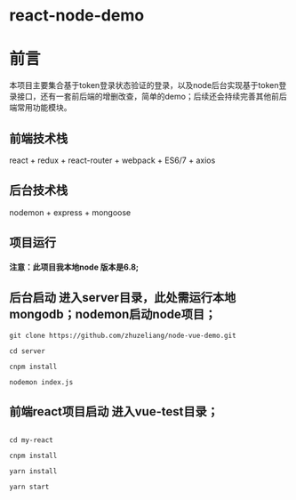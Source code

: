 # react-node-demo
# 前言

本项目主要集合基于token登录状态验证的登录，以及node后台实现基于token登录接口，还有一套前后端的增删改查，简单的demo；后续还会持续完善其他前后端常用功能模块。


## 前端技术栈

react + redux + react-router + webpack + ES6/7 + axios

## 后台技术栈

nodemon + express + mongoose

## 项目运行

#### 注意：此项目我本地node 版本是6.8; 


## 后台启动 进入server目录，此处需运行本地mongodb；nodemon启动node项目；
```
git clone https://github.com/zhuzeliang/node-vue-demo.git 

cd server

cnpm install

nodemon index.js

```

## 前端react项目启动 进入vue-test目录；
```

cd my-react

cnpm install

yarn install

yarn start

```


